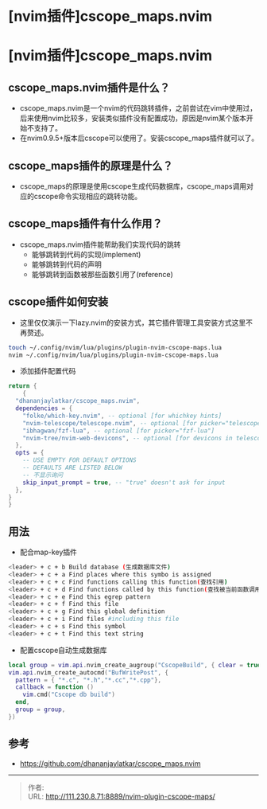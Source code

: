 # [nvim插件]cscope_maps.nvim


<!--more-->
# [nvim插件]cscope_maps.nvim
## cscope_maps.nvim插件是什么？
- cscope_maps.nvim是一个nvim的代码跳转插件，之前尝试在vim中使用过，后来使用nvim比较多，安装类似插件没有配置成功，原因是nvim某个版本开始不支持了。
- 在nvim0.9.5+版本后cscope可以使用了。安装cscope_maps插件就可以了。

## cscope_maps插件的原理是什么？
- cscope_maps的原理是使用cscope生成代码数据库，cscope_maps调用对应的cscope命令实现相应的跳转功能。

## cscope_maps插件有什么作用？
- cscope_maps.nvim插件能帮助我们实现代码的跳转
  - 能够跳转到代码的实现(implement)
  - 能够跳转到代码的声明
  - 能够跳转到函数被那些函数引用了(reference)

## cscope插件如何安装
- 这里仅仅演示一下lazy.nvim的安装方式，其它插件管理工具安装方式这里不再赘述。
```bash
touch ~/.config/nvim/lua/plugins/plugin-nvim-cscope-maps.lua
nvim ~/.config/nvim/lua/plugins/plugin-nvim-cscope-maps.lua
```

- 添加插件配置代码
```lua
return {
    {
  "dhananjaylatkar/cscope_maps.nvim",
  dependencies = {
    "folke/which-key.nvim", -- optional [for whichkey hints]
    "nvim-telescope/telescope.nvim", -- optional [for picker="telescope"]
    "ibhagwan/fzf-lua", -- optional [for picker="fzf-lua"]
    "nvim-tree/nvim-web-devicons", -- optional [for devicons in telescope or fzf]
  },
  opts = {
    -- USE EMPTY FOR DEFAULT OPTIONS
    -- DEFAULTS ARE LISTED BELOW
    -- 不显示询问
    skip_input_prompt = true, -- "true" doesn't ask for input
  },
}
}
```

## 用法
- 配合map-key插件
```bash
<leader> + c + b Build database (生成数据库文件)
<leader> + c + a Find places where this symbo is assigned
<leader> + c + c Find functions calling this function(查找引用)
<leader> + c + d Find functions called by this function(查找被当前函数调用的函数)
<leader> + c + e Find this egrep pattern
<leader> + c + f Find this file
<leader> + c + g Find this global definition
<leader> + c + i Find files #including this file
<leader> + c + s Find this symbol
<leader> + c + t Find this text string
```

- 配置cscope自动生成数据库
```lua
local group = vim.api.nvim_create_augroup("CscopeBuild", { clear = true })
vim.api.nvim_create_autocmd("BufWritePost", {
  pattern = { "*.c", "*.h","*.cc","*.cpp"},
  callback = function ()
    vim.cmd("Cscope db build")
  end,
  group = group,
})
```

## 参考
- https://github.com/dhananjaylatkar/cscope_maps.nvim


---

> 作者:   
> URL: http://111.230.8.71:8889/nvim-plugin-cscope-maps/  

